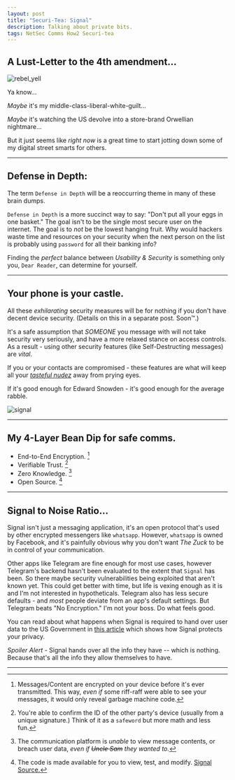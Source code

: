 ```yaml
---
layout: post
title: "Securi-Tea: Signal"
description: Talking about private bits.
tags: NetSec Comms How2 Securi-tea
---
```


## A Lust-Letter to the 4th amendment...

![rebel_yell](../../../assets/images/Misc/yelling.gif)

Ya know...

_Maybe_ it's my middle-class-liberal-white-guilt...

_Maybe_ it's watching the US devolve into a store-brand Orwellian nightmare...

But it just seems like _right now_ is a great time to start jotting down some of my digital street smarts for others.

---

## Defense in Depth:

The term `Defense in Depth` will be a reoccurring theme in many of these brain dumps.

`Defense in Depth` is a more succinct way to say: "Don't put all your eggs in one basket." The goal isn't to be the single most secure user on the internet. The goal is to _not_ be the lowest hanging fruit. Why would hackers waste time and resources on your security when the next person on the list is probably using `password` for all their banking info?

Finding the _perfect_ balance between _Usability & Security_ is something only you, `Dear Reader`, can determine for yourself.

---

## Your phone is your castle.

All these _exhilarating_ security measures will be for nothing if you don't have decent device security. (Details on this in a separate post. Soon™.)

It's a safe assumption that *SOMEONE* you message with will not take security very seriously, and have a more relaxed stance on access controls. As a result - using other security features (like Self-Destructing messages) are _vital_.

If you or your contacts are compromised - these features are what will keep all your [_tasteful nudez_](../../../assets/images/Misc/omg_so_saucy.png) away from prying eyes.

If it's good enough for Edward Snowden - it's good enough for the average rabble.

![signal](../../../assets/images/Misc/snowden.png)

---

## My 4-Layer Bean Dip for safe comms.

- End-to-End Encryption. [^1]
- Verifiable Trust. [^2]
- Zero Knowledge. [^3]
- Open Source. [^4]

---

## Signal to Noise Ratio...

Signal isn't just a messaging application, it's an open protocol that's used by other encrypted messengers like `whatsapp`. However, `whatsapp` is owned by Facebook, and it's painfully obvious why you don't want _The Zuck_ to be in control of your communication.

Other apps like Telegram are fine enough for most use cases, however Telegram's backend hasn't been evaluated to the extent that `Signal` has been. So there maybe security vulnerabilities being exploited that aren't known yet. This could get better with time, but life is vexing enough as it is and I'm not interested in hypotheticals. Telegram also has less secure defaults - and *most* people deviate from an app's default settings. But Telegram beats "No Encryption." I'm not your boss. Do what feels good.

You can read about what happens when Signal is required to hand over user data to the US Government in [this article](https://signal.org/blog/looking-back-as-the-world-moves-forward/) which shows how Signal protects your privacy.

*Spoiler Alert* - Signal hands over all the info they have -- which is nothing. Because that's all the info they allow themselves to have.

-----

[^1]: Messages/Content are encrypted on your device before it's ever transmitted. This way, _even if_ some riff-raff were able to see your messages, it would only reveal garbage machine code.

[^2]: You're able to confirm the ID of the other party's device (usually from a unique signature.) Think of it as a `safeword` but more math and less fun.

[^3]: The communication platform is _unable_ to view message contents, or breach user data, _even if ~~Uncle Sam~~ they wanted to._

[^4]: The code is made available for you to view, test, and modify. [Signal Source.](https://github.com/signalapp)
